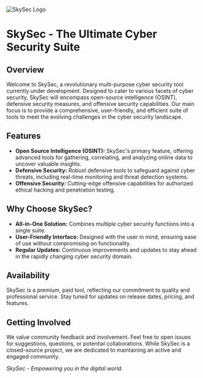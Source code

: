 ![SkySec Logo]([https://media.discordapp.net/attachments/1001962479762538622/1211089203723509870/skysec.png?ex=65ecedb7&is=65da78b7&hm=41652a74a972b70a310ba6002a9dbb29bc5d76ad0e30e3ff600f8e6406ce6dbd&=&format=webp&quality=lossless](https://loopofficial.work/skysec.png))

# SkySec - The Ultimate Cyber Security Suite

## Overview
Welcome to SkySec, a revolutionary multi-purpose cyber security tool currently under development. Designed to cater to various facets of cyber security, SkySec will encompass open-source intelligence (OSINT), defensive security measures, and offensive security capabilities. Our main focus is to provide a comprehensive, user-friendly, and efficient suite of tools to meet the evolving challenges in the cyber security landscape.

## Features
- **Open Source Intelligence (OSINT):** SkySec's primary feature, offering advanced tools for gathering, correlating, and analyzing online data to uncover valuable insights.
- **Defensive Security:** Robust defensive tools to safeguard against cyber threats, including real-time monitoring and threat detection systems.
- **Offensive Security:** Cutting-edge offensive capabilities for authorized ethical hacking and penetration testing.

## Why Choose SkySec?
- **All-in-One Solution:** Combines multiple cyber security functions into a single suite.
- **User-Friendly Interface:** Designed with the user in mind, ensuring ease of use without compromising on functionality.
- **Regular Updates:** Continuous improvements and updates to stay ahead in the rapidly changing cyber security domain.

## Availability
SkySec is a premium, paid tool, reflecting our commitment to quality and professional service. Stay tuned for updates on release dates, pricing, and features.

## Getting Involved
We value community feedback and involvement. Feel free to open issues for suggestions, questions, or potential collaborations. While SkySec is a closed-source project, we are dedicated to maintaining an active and engaged community.

*SkySec - Empowering you in the digital world.*
